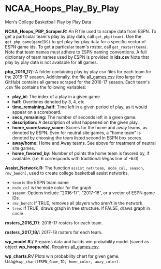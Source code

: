 # NCAA_Hoops_Play_By_Play
Men's College Basketball Play by Play Data

__NCAA_Hoops_PBP_Scraper.R:__ An R file used to scrape data from ESPN. To get a particular team's play by play data, call ```get_pbp(team)```. Use the ```get_pbp_game(gameIDS)``` to get play-by-play data for a specific vector of ESPN game ids. To get a particular team's roster, call ```get_roster(team)```. Note that team names must adhere to ESPN naming conventions. A full dictionary of team names used by ESPN is provided in __ids.csv__  Note that play by play data is not available for all games.

__pbp_2016_17/:__ A folder containing play by play csv files for each team for the 2016-17 season. Additionally, the file [all_games.csv](https://drive.google.com/open?id=0BzSws2ZDOraxbXF0aWNJNmxCdnM) (too large for GitHub) contains all games scraped for the 2016-17 season. Each team's .csv file contains the following variables:
   * __play_id__: The index of a play in a given game
   * __half:__ Overtimes denoted by 3, 4, etc.
   * __time_remaining_half:__ Time left in a given period of play, as it would appear on a scoreboard.
   * __secs_remaining:__ The number of seconds left in a given game.
   * __description:__ A description of what happened on the given play.
   * __home_score/away_score:__ Scores for the home and away teams, as denoted by ESPN. Even for neutral site games, a "home team" is denoted by choosing the team listed second in ESPN box scores.
   * __away/home:__ Home and Away teams. See above for treatment of neutral site games.
   * __home_favored_by:__ Number of points the home team is favored by, if available. (i.e. 6 corresponds with traditional Vegas line of -6.0)
   
__Assist_Network.R:__ The function ```assist_net(team, node_col, season, rmv_bench)```, used to create college basketball assist networks. 
  * ```team``` is the ESPN team name
  * ```node_col``` is the node color for the graph
  * ```season```: Options include "2016-17", "2017-18", or a vector of ESPN game IDs. 
  * ```rmv_bench```: If TRUE, removes all players who aren't in the network. 
  * ```tree```: If TRUE, draws graph in tree structure. If FALSE, draws graph in circle

__rosters_2016_17/:__ 2016-17 rosters for each team.

__rosters_2017_18/:__ 2017-18 rosters for each team.

__wp_model.R:/__ Prepares data and builds win probability model (saved as object __wp_hoops.rds__). Requires [all_games.csv](https://drive.google.com/open?id=0BzSws2ZDOraxbXF0aWNJNmxCdnM).

__wp_charts.R:/__ Plots win probability chart for given game. Usage:```wp_chart(ESPN_Game_ID, home_color, away_color)```.
